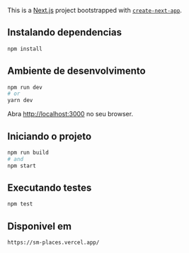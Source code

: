 This is a [Next.js](https://nextjs.org/) project bootstrapped with [`create-next-app`](https://github.com/vercel/next.js/tree/canary/packages/create-next-app).
## Instalando dependencias

```bash
npm install
```
## Ambiente de desenvolvimento


```bash
npm run dev
# or
yarn dev
```

Abra [http://localhost:3000](http://localhost:3000) no seu browser.


## Iniciando o projeto

```bash
npm run build
# and
npm start
```

## Executando testes

```bash
npm test
```

## Disponivel em

```bash
https://sm-places.vercel.app/
```

